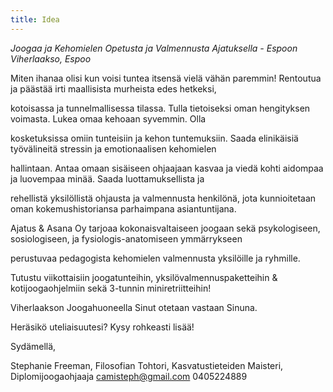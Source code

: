 ```yaml
---
title: Idea
---
```

_Joogaa ja Kehomielen Opetusta ja Valmennusta Ajatuksella - Espoon Viherlaakso, Espoo_

Miten ihanaa olisi kun voisi tuntea itsensä vielä vähän paremmin! Rentoutua ja päästää irti maallisista murheista edes hetkeksi,

kotoisassa ja tunnelmallisessa tilassa. Tulla tietoiseksi oman hengityksen voimasta. Lukea omaa kehoaan syvemmin. Olla

kosketuksissa omiin tunteisiin ja kehon tuntemuksiin. Saada elinikäisiä työvälineitä stressin ja emotionaalisen kehomielen

hallintaan. Antaa omaan sisäiseen ohjaajaan kasvaa ja viedä kohti aidompaa ja luovempaa minää. Saada luottamuksellista ja

rehellistä yksilöllistä ohjausta ja valmennusta henkilönä, jota kunnioitetaan oman kokemushistoriansa parhaimpana asiantuntijana.


Ajatus & Asana Oy tarjoaa kokonaisvaltaiseen joogaan sekä psykologiseen, sosiologiseen, ja fysiologis-anatomiseen ymmärrykseen

perustuvaa pedagogista kehomielen valmennusta yksilöille ja ryhmille. 

Tutustu viikottaisiin joogatunteihin, yksilövalmennuspaketteihin & kotijoogaohjelmiin sekä 3-tunnin miniretriitteihin!

Viherlaakson Joogahuoneella Sinut otetaan vastaan Sinuna. 

Heräsikö uteliaisuutesi? Kysy rohkeasti lisää! 

Sydämellä,

Stephanie Freeman, 
Filosofian Tohtori, Kasvatustieteiden Maisteri, Diplomijoogaohjaaja
camisteph@gmail.com
0405224889






